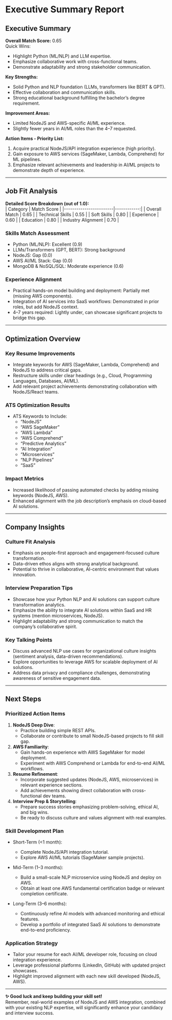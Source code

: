 # Executive Summary Report

## Executive Summary

**Overall Match Score:** 0.65  
Quick Wins:  
- Highlight Python (ML/NLP) and LLM expertise.  
- Emphasize collaborative work with cross-functional teams.  
- Demonstrate adaptability and strong stakeholder communication.

**Key Strengths:**  
- Solid Python and NLP foundation (LLMs, transformers like BERT & GPT).  
- Effective collaboration and communication skills.  
- Strong educational background fulfilling the bachelor’s degree requirement.  

**Improvement Areas:**  
- Limited NodeJS and AWS-specific AI/ML experience.  
- Slightly fewer years in AI/ML roles than the 4–7 requested.  

**Action Items - Priority List:**  
1. Acquire practical NodeJS/API integration experience (high priority).  
2. Gain exposure to AWS services (SageMaker, Lambda, Comprehend) for ML pipelines.  
3. Emphasize relevant achievements and leadership in AI/ML projects to demonstrate depth of experience.  

---

## Job Fit Analysis

**Detailed Score Breakdown (out of 1.0):**  
| Category               | Match Score |
|------------------------|------------:|
| Overall Match          |        0.65 |
| Technical Skills       |        0.55 |
| Soft Skills            |        0.80 |
| Experience             |        0.60 |
| Education              |        0.80 |
| Industry Alignment     |        0.70 |

### Skills Match Assessment
- Python (ML/NLP): Excellent (0.9)  
- LLMs/Transformers (GPT, BERT): Strong background  
- NodeJS: Gap (0.0)  
- AWS AI/ML Stack: Gap (0.0)  
- MongoDB & NoSQL/SQL: Moderate experience (0.6)  

### Experience Alignment
- Practical hands-on model building and deployment: Partially met (missing AWS components).  
- Integration of AI services into SaaS workflows: Demonstrated in prior roles, but add NodeJS context.  
- 4–7 years required: Lightly under, can showcase significant projects to bridge this gap.  

---

## Optimization Overview

### Key Resume Improvements
- Integrate keywords for AWS (SageMaker, Lambda, Comprehend) and NodeJS to address critical gaps.  
- Restructure skills under clear headings (e.g., Cloud, Programming Languages, Databases, AI/ML).  
- Add relevant project achievements demonstrating collaboration with NodeJS/React teams.

### ATS Optimization Results  
- ATS Keywords to Include:  
  - “NodeJS”  
  - “AWS SageMaker”  
  - “AWS Lambda”  
  - “AWS Comprehend”  
  - “Predictive Analytics”  
  - “AI Integration”  
  - “Microservices”  
  - “NLP Pipelines”  
  - “SaaS”  

### Impact Metrics  
- Increased likelihood of passing automated checks by adding missing keywords (NodeJS, AWS).  
- Enhanced alignment with the job description’s emphasis on cloud-based AI solutions.  

---

## Company Insights

### Culture Fit Analysis  
- Emphasis on people-first approach and engagement-focused culture transformation.  
- Data-driven ethos aligns with strong analytical background.  
- Potential to thrive in collaborative, AI-centric environment that values innovation.

### Interview Preparation Tips  
- Showcase how your Python NLP and AI solutions can support culture transformation analytics.  
- Emphasize the ability to integrate AI solutions within SaaS and HR systems (mention microservices, NodeJS).  
- Highlight adaptability and strong communication to match the company’s collaborative spirit.

### Key Talking Points  
- Discuss advanced NLP use cases for organizational culture insights (sentiment analysis, data-driven recommendations).  
- Explore opportunities to leverage AWS for scalable deployment of AI solutions.  
- Address data privacy and compliance challenges, demonstrating awareness of sensitive engagement data.  

---

## Next Steps

### Prioritized Action Items
1. **NodeJS Deep Dive**:  
   - Practice building simple REST APIs.  
   - Collaborate or contribute to small NodeJS-based projects to fill skill gap.  
2. **AWS Familiarity**:  
   - Gain hands-on experience with AWS SageMaker for model deployment.  
   - Experiment with AWS Comprehend or Lambda for end-to-end AI/ML workflows.  
3. **Resume Refinement**:  
   - Incorporate suggested updates (NodeJS, AWS, microservices) in relevant experience sections.  
   - Add achievements showing direct collaboration with cross-functional dev teams.  
4. **Interview Prep & Storytelling**:  
   - Prepare success stories emphasizing problem-solving, ethical AI, and big wins.  
   - Be ready to discuss culture and values alignment with real examples.  

### Skill Development Plan
- Short-Term (<1 month):  
  - Complete NodeJS/API integration tutorial.  
  - Explore AWS AI/ML tutorials (SageMaker sample projects).  

- Mid-Term (1–3 months):  
  - Build a small-scale NLP microservice using NodeJS and deploy on AWS.  
  - Obtain at least one AWS fundamental certification badge or relevant completion certificate.

- Long-Term (3–6 months):  
  - Continuously refine AI models with advanced monitoring and ethical features.  
  - Develop a portfolio of integrated SaaS AI solutions to demonstrate end-to-end proficiency.

### Application Strategy  
- Tailor your resume for each AI/ML developer role, focusing on cloud integration experience.  
- Leverage professional platforms (LinkedIn, GitHub) with updated project showcases.  
- Highlight improved alignment with each new skill developed (NodeJS, AWS).  

---

**✨ Good luck and keep building your skill set!**  
Remember, real-world examples of NodeJS and AWS integration, combined with your existing NLP expertise, will significantly enhance your candidacy and interview success.